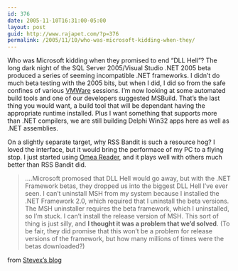 ```yaml
---
id: 376
date: 2005-11-10T16:31:00-05:00
layout: post
guid: http://www.rajapet.com/?p=376
permalink: /2005/11/10/who-was-microsoft-kidding-when-they/
---
```

Who was Microsoft kidding when they promised to end &#8220;DLL Hell&#8221;? The long dark night of the SQL Server 2005/Visual Studio .NET 2005 beta produced a series of seeming incompatible .NET frameworks. I didn&#8217;t do much beta testing with the 2005 bits, but when I did, I did so from the safe confines of various [VMWare](http://www.vmware.com/) sessions. I&#8217;m now looking at some automated build tools and one of our developers suggested MSBuild. That&#8217;s the last thing you would want, a build tool that will be dependant having the appropriate runtime installed. Plus I want something that supports more than .NET compilers, we are still building Delphi Win32 apps here as well as .NET assemblies.

On a slightly separate target, why RSS Bandit is such a resource hog? I loved the interface, but it would bring the performace of my PC to a flying stop. I just started using [Omea Reader](http://www.jetbrains.com/omea/reader/), and it plays well with others much better than RSS Bandit did.

> 
> 
> &#8230;.Microsoft promosed that DLL Hell would go away, but with the .NET Framework betas, they dropped us into the biggest DLL Hell I’ve ever seen. I can’t uninstall MSH from my system because I installed the .NET Framework 2.0, which required that I uninstall the beta versions. The MSH uninstaller requires the beta framework, which I uninstalled, so I’m stuck. I can’t install the release version of MSH. This sort of thing is just silly, and **I thought it was a problem that we’d solved**. (To be fair, they did promise that this won’t be a problem for release versions of the framework, but how many millions of times were the betas downloaded?)
> 
> 

from [Stevex&#8217;s blog](http://blog.stevex.net/index.php/2005/11/09/rss-bandit-on-net-framework-20/trackback/ "Stevex's blog")